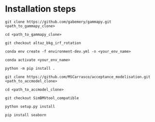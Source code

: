 # Installation steps

`git clone https://github.com/gabemery/gammapy.git <path_to_gammapy_clone>`

`cd <path_to_gammapy_clone>`

`git checkout altaz_bkg_irf_rotation`

`conda env create -f environment-dev.yml -n <your_env_name>`

`conda activate <your_env_name>`

`python -m pip install .`

`git clone https://github.com/MSCarrasco/acceptance_modelisation.git <path_to_accmodel_clone>`

`cd <path_to_accmodel_clone>`

`git checkout SimBMVtool_compatible`

`python setup.py install`

`pip install seaborn`
